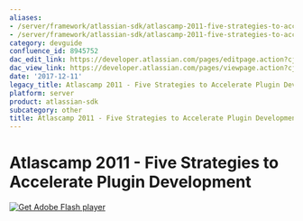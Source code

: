 ```yaml
---
aliases:
- /server/framework/atlassian-sdk/atlascamp-2011-five-strategies-to-accelerate-plugin-development-8945752.html
- /server/framework/atlassian-sdk/atlascamp-2011-five-strategies-to-accelerate-plugin-development-8945752.md
category: devguide
confluence_id: 8945752
dac_edit_link: https://developer.atlassian.com/pages/editpage.action?cjm=wozere&pageId=8945752
dac_view_link: https://developer.atlassian.com/pages/viewpage.action?cjm=wozere&pageId=8945752
date: '2017-12-11'
legacy_title: Atlascamp 2011 - Five Strategies to Accelerate Plugin Development
platform: server
product: atlassian-sdk
subcategory: other
title: Atlascamp 2011 - Five Strategies to Accelerate Plugin Development
---
```

# Atlascamp 2011 - Five Strategies to Accelerate Plugin Development

[![Get Adobe Flash player](https://www.adobe.com/images/shared/download_buttons/get_flash_player.gif)](https://get.adobe.com/flashplayer/)



























































































































